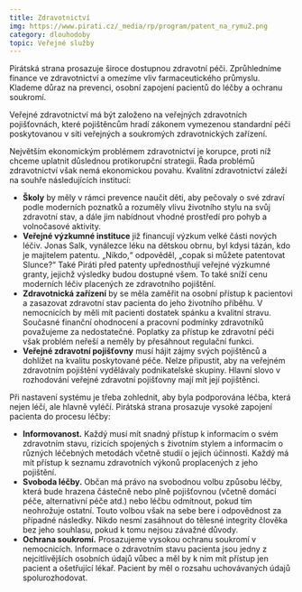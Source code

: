 ```yaml
---
title: Zdravotnictví
img: https://www.pirati.cz/_media/rp/program/patent_na_rymu2.png
category: dlouhodoby
topic: Veřejné služby
---
```


Pirátská strana prosazuje široce dostupnou zdravotní péči. Zprůhledníme finance ve zdravotnictví a omezíme vliv farmaceutického průmyslu. Klademe důraz na prevenci, osobní zapojení pacientů do léčby a ochranu soukromí.

Veřejné zdravotnictví má být založeno na veřejných zdravotních pojišťovnách, které pojištěncům hradí zákonem vymezenou standardní péči poskytovanou v síti veřejných a soukromých zdravotnických zařízení.

Největším ekonomickým problémem zdravotnictví je korupce, proti níž chceme uplatnit důslednou protikorupční strategii. Řada problémů zdravotnictví však nemá ekonomickou povahu. Kvalitní zdravotnictví záleží na souhře následujících institucí:

* **Školy** by měly v rámci prevence naučit děti, aby pečovaly o své zdraví podle moderních poznatků a rozuměly vlivu životního stylu na svůj zdravotní stav, a dále jim nabídnout vhodné prostředí pro pohyb a volnočasové aktivity.
* **Veřejné výzkumné instituce** již financují výzkum velké části nových léčiv. Jonas Salk, vynálezce léku na dětskou obrnu, byl kdysi tázán, kdo je majitelem patentu. „Nikdo,“ odpověděl, „copak si můžete patentovat Slunce?“ Také Piráti před patenty upřednostňují veřejné výzkumné granty, jejichž výsledky budou dostupné všem. To také sníží cenu moderních léčiv placených ze zdravotního pojištění.
* **Zdravotnická zařízení** by se měla zaměřit na osobní přístup k pacientovi a zasazovat zdravotní stav pacienta do jeho životního příběhu. V nemocnicích by měli mít pacienti dostatek spánku a kvalitní stravu. Současné finanční ohodnocení a pracovní podmínky zdravotníků považujeme za nedostatečné. Poplatky za přístup ke zdravotní péči však problém neřeší a neměly by přesáhnout regulační funkci.
* **Veřejné zdravotní pojišťovny** musí hájit zájmy svých pojištěnců a dohlížet na kvalitu poskytované péče. Nelze připustit, aby na veřejném zdravotním pojištění vydělávaly podnikatelské skupiny. Hlavní slovo v rozhodování veřejné zdravotní pojišťovny mají mít její pojištěnci.

Při nastavení systému je třeba zohlednit, aby byla podporována léčba, která nejen léčí, ale hlavně vyléčí. Pirátská strana prosazuje vysoké zapojení pacienta do procesu léčby:

* **Informovanost.** Každý musí mít snadný přístup k informacím o svém zdravotním stavu, rizicích spojených s životním stylem a informacím o různých léčebných metodách včetně studií o jejich účinnosti. Každý má mít přístup k seznamu zdravotních výkonů proplacených z jeho pojištění.
* **Svoboda léčby.** Občan má právo na svobodnou volbu způsobu léčby, která bude hrazena částečně nebo plně pojišťovnou (včetně domácí péče, alternativní péče atd.) nebo léčbu odmítnout, pokud tím neohrožuje ostatní. Touto volbou však na sebe bere i odpovědnost za případné následky. Nikdo nesmí zasáhnout do tělesné integrity člověka bez jeho souhlasu, pokud k tomu nejsou závažné důvody. 
* **Ochrana soukromí.** Prosazujeme vysokou ochranu soukromí v nemocnicích. Informace o zdravotním stavu pacienta jsou jedny z nejcitlivějších osobních údajů vůbec a měl by k nim mít přístup jen pacient a ošetřující lékař. Pacient by měl o rozsahu uchovávaných údajů spolurozhodovat.
